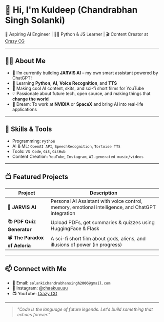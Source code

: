 # 👋 Hi, I'm Kuldeep (Chandrabhan Singh Solanki)

🚀 Aspiring AI Engineer | 👨‍💻 Python & JS Learner | 🎬 Content Creator at [Crazy CG](https://www.youtube.com/@CrazyCG)

---

## 👨‍💻 About Me

- 🔭 I’m currently building **JARVIS AI** – my own smart assistant powered by ChatGPT!
- 🌱 Learning **Python**, **AI**, **Voice Recognition**, and **TTS**
- 🎥 Making cool AI content, skits, and sci-fi short films for YouTube
- 💡 Passionate about future tech, open source, and making things that **change the world**
- 🎯 Dream: To work at **NVIDIA** or **SpaceX** and bring AI into real-life applications

---

## 🧠 Skills & Tools

- Programming: `Python`
- AI & ML: `OpenAI API`, `SpeechRecognition`, `Tortoise TTS`
- Tools: `VS Code`, `Git`, `GitHub`
- Content Creation: `YouTube`, `Instagram`, `AI-generated music/videos`

---

## 📺 Featured Projects

| Project | Description |
|--------|-------------|
| 🧠 **JARVIS AI** | Personal AI Assistant with voice control, memory, emotional intelligence, and ChatGPT integration |
| 📚 **PDF Quiz Generator** | Upload PDFs, get summaries & quizzes using HuggingFace & Flask |
| 📽️ **The Paradox of Aeloria** | A sci-fi short film about gods, aliens, and illusions of power (in progress) |

---

## 📫 Connect with Me

- 📧 Email: `solankichandrabhansingh2006@gmail.com`
- 📸 Instagram: [@chaakuuuuu](https://instagram.com/chaakuuuuu)
- 📺 YouTube: [Crazy CG](https://www.youtube.com/@CrazyCG)

---

> *"Code is the language of future legends. Let's build something that echoes forever."*

